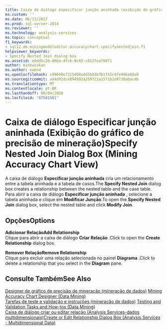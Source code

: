 ```yaml
---
title: Caixa de diálogo especificar junção aninhada (exibição de gráfico de precisão de mineração) | Microsoft Docs
ms.custom: ''
ms.date: 06/13/2017
ms.prod: sql-server-2014
ms.reviewer: ''
ms.technology: analysis-services
ms.topic: conceptual
f1_keywords:
- sql12.dm.miningmodeleditor.accuracychart.specifynestedjoin.f1
helpviewer_keywords:
- Specify Nested Join dialog box
ms.assetid: e6dd5c26-d6ba-4fcb-8c03-c012fea760f1
author: minewiskan
ms.author: owend
ms.openlocfilehash: c99640e7315d98add5b03b7b1f42c9fe40ba60a8
ms.sourcegitcommit: ad4d92dce894592a259721a1571b1d8736abacdb
ms.translationtype: MT
ms.contentlocale: pt-BR
ms.lasthandoff: 08/04/2020
ms.locfileid: "87581501"
---
```

# <a name="specify-nested-join-dialog-box-mining-accuracy-chart-view"></a><span data-ttu-id="d5e2b-102">Caixa de diálogo Especificar junção aninhada (Exibição do gráfico de precisão de mineração)</span><span class="sxs-lookup"><span data-stu-id="d5e2b-102">Specify Nested Join Dialog Box (Mining Accuracy Chart View)</span></span>
  <span data-ttu-id="d5e2b-103">A caixa de diálogo **Especificar junção aninhada** cria um relacionamento entre a tabela aninhada e a tabela de casos.</span><span class="sxs-lookup"><span data-stu-id="d5e2b-103">The **Specify Nested Join** dialog box creates a relationship between the nested table and the case table.</span></span> <span data-ttu-id="d5e2b-104">Para abrir a caixa de diálogo **Especificar junção aninhada** , selecione a tabela aninhada e clique em **Modificar Junção**.</span><span class="sxs-lookup"><span data-stu-id="d5e2b-104">To open the **Specify Nested Join** dialog box, select the nested table and click **Modify Join**.</span></span>  
  
## <a name="options"></a><span data-ttu-id="d5e2b-105">Opções</span><span class="sxs-lookup"><span data-stu-id="d5e2b-105">Options</span></span>  
 <span data-ttu-id="d5e2b-106">**Adicionar Relação**</span><span class="sxs-lookup"><span data-stu-id="d5e2b-106">**Add Relationship**</span></span>  
 <span data-ttu-id="d5e2b-107">Clique para abrir a caixa de diálogo **Criar Relação** .</span><span class="sxs-lookup"><span data-stu-id="d5e2b-107">Click to open the **Create Relationship** dialog box.</span></span>  
  
 <span data-ttu-id="d5e2b-108">**Remover Relação**</span><span class="sxs-lookup"><span data-stu-id="d5e2b-108">**Remove Relationship**</span></span>  
 <span data-ttu-id="d5e2b-109">Clique para excluir uma relação selecionada no painel **Diagrama** .</span><span class="sxs-lookup"><span data-stu-id="d5e2b-109">Click to delete a relationship that you select in the **Diagram** pane.</span></span>  
  
## <a name="see-also"></a><span data-ttu-id="d5e2b-110">Consulte Também</span><span class="sxs-lookup"><span data-stu-id="d5e2b-110">See Also</span></span>  
 <span data-ttu-id="d5e2b-111">[Designer de gráfico de precisão de mineração &#40;mineração de dados&#41;](mining-accuracy-chart-designer-data-mining.md) </span><span class="sxs-lookup"><span data-stu-id="d5e2b-111">[Mining Accuracy Chart Designer &#40;Data Mining&#41;](mining-accuracy-chart-designer-data-mining.md) </span></span>  
 <span data-ttu-id="d5e2b-112">[Tarefas de teste e validação e instruções &#40;mineração de dados&#41;](data-mining/testing-and-validation-tasks-and-how-tos-data-mining.md) </span><span class="sxs-lookup"><span data-stu-id="d5e2b-112">[Testing and Validation Tasks and How-tos &#40;Data Mining&#41;](data-mining/testing-and-validation-tasks-and-how-tos-data-mining.md) </span></span>  
 [<span data-ttu-id="d5e2b-113">Caixa de diálogo criar ou editar relação &#40;Analysis Services-dados multidimensionais&#41;</span><span class="sxs-lookup"><span data-stu-id="d5e2b-113">Create or Edit Relationship Dialog Box &#40;Analysis Services - Multidimensional Data&#41;</span></span>](create-or-edit-relationship-dialog-box-analysis-services-multidimensional-data.md)  
  
  
